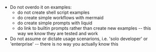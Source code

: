 - Do not overdo it on examples:
  - do not create shell script examples
  - do create simple workflows with mermaid
  - do create simple prompts with liquid
  - do link to builtin prompts rather than create new examples -- this way we know they are tested and work
- Do not assume or dictate usage scenarions, i.e. 'solo developer' or 'enterprise' -- there is no way you actually know this